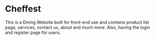 # Cheffest
This is a Dining Website built for front-end use and contains product list page, services, contact us, about and much more. Also, having the login and register page for users.
